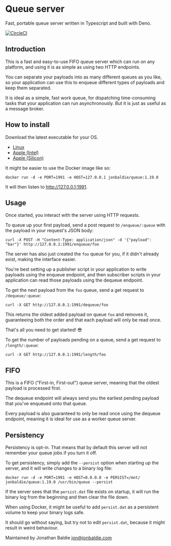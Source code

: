 # Queue server

Fast, portable queue server written in Typescript and built with Deno.

[![CircleCI](https://circleci.com/gh/jonbaldie/queue/tree/main.svg?style=shield)](https://circleci.com/gh/jonbaldie/queue/tree/main)

## Introduction

This is a fast and easy-to-use FIFO queue server which can run on any platform, and using it is as simple as using two HTTP endpoints.

You can separate your payloads into as many different queues as you like, so your application can use this to enqueue different types of payloads and keep them separated.

It is ideal as a simple, fast work queue, for dispatching time-consuming tasks that your application can run asynchronously. But it is just as useful as a message broker.

## How to install

Download the latest executable for your OS.

* [Linux](https://d22pgfyez1vmkm.cloudfront.net/x86_64-unknown-linux-gnu/queue)
* [Apple (Intel)](https://d22pgfyez1vmkm.cloudfront.net/x86_64-apple-darwin/queue)
* [Apple (Silicon)](https://d22pgfyez1vmkm.cloudfront.net/aarch64-apple-darwin/queue)

It might be easier to use the Docker image like so:

```
docker run -d -e PORT=1991 -e HOST=127.0.0.1 jonbaldie/queue:1.19.0
```

It will then listen to http://127.0.0.1:1991.

## Usage

Once started, you interact with the server using HTTP requests.

To queue up your first payload, send a post request to `/enqueue/:queue` with the payload in your request's JSON body:

```
curl -X POST -H "Content-Type: application/json" -d '{"payload": "bar"}' http://127.0.0.1:1991/enqueue/foo
```

The server has also just created the `foo` queue for you, if it didn't already exist, making the interface easier.

You're best setting up a publisher script in your application to write payloads using the enqueue endpoint, and then subscriber scripts in your application can read those payloads using the dequeue endpoint.

To get the next payload from the `foo` queue, send a get request to `/dequeue/:queue`:

```
curl -X GET http://127.0.0.1:1991/dequeue/foo
```

This returns the oldest added payload on queue `foo` and removes it, guaranteeing both the order and that each payload will only be read once.

That's all you need to get started! 😎

To get the number of payloads pending on a queue, send a get request to `/length/:queue`:

```
curl -X GET http://127.0.0.1:1991/length/foo
```

## FIFO

This is a FIFO ("First-in, First-out") queue server, meaning that the oldest payload is processed first.

The dequeue endpoint will always send you the earliest pending payload that you've enqueued onto that queue.

Every payload is also guaranteed to only be read once using the dequeue endpoint, meaning it is ideal for use as a worker queue server.

## Persistency

Persistency is opt-in. That means that by default this server will not remember your queue jobs if you turn it off.

To get persistency, simply add the `--persist` option when starting up the server, and it will write changes to a binary log file:

```
docker run -d -e PORT=1991 -e HOST=0.0.0.0 -e PERSIST=/mnt/ jonbaldie/queue:1.19.0 /usr/bin/queue --persist
```

If the server sees that the `persist.dat` file exists on startup, it will run the binary log from the beginning and then clear the file down.

When using Docker, it might be useful to add `persist.dat` as a persistent volume to keep your binary logs safe.

It should go without saying, but try not to edit `persist.dat`, because it might result in weird behaviour.

Maintained by Jonathan Baldie <jon@jonbaldie.com>


